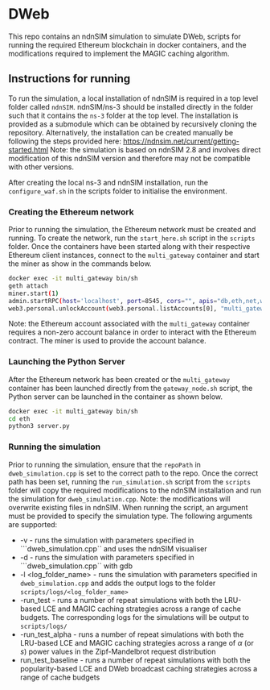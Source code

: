 # DWeb

This repo contains an ndnSIM simulation to simulate DWeb, scripts for running the required Ethereum blockchain in docker containers, and the modifications required to implement the MAGIC caching algorithm.

## Instructions for running
To run the simulation, a local installation of ndnSIM is required in a top level folder called ```ndnSIM```. ndnSIM/ns-3 should be installed directly in the folder such that it contains the ```ns-3``` folder at the top level. The installation is provided as a submodule which can be obtained by recursively cloning the repository. Alternatively, the installation can be created manually be following the steps provided here: https://ndnsim.net/current/getting-started.html
Note: the simulation is based on ndnSIM 2.8 and involves direct modification of this ndnSIM version and therefore may not be compatible with other versions.

After creating the local ns-3 and ndnSIM installation, run the ```configure_waf.sh``` in the scripts folder to initialise the environment.

### Creating the Ethereum network
Prior to running the simulation, the Ethereum network must be created and running. To create the network, run the ```start_here.sh``` script in the ```scripts``` folder. Once the containers have been started along with their respective Ethereum client instances, connect to the ```multi_gateway``` container and start the miner as show in the commands below.

```bash
docker exec -it multi_gateway bin/sh
geth attach
miner.start(1)
admin.startRPC(host='localhost', port=8545, cors="", apis="db,eth,net,web3,personal")
web3.personal.unlockAccount(web3.personal.listAccounts[0], "multi_gateway", 3600)
```

Note: the Ethereum account associated with the ```multi_gateway``` container requires a non-zero account balance in order to interact with the Ethereum contract. The miner is used to provide the account balance.

### Launching the Python Server
After the Ethereum network has been created or the ```multi_gateway``` container has been launched directly from the ```gateway_node.sh``` script, the Python server can be launched in the container as shown below. 

```bash
docker exec -it multi_gateway bin/sh
cd eth
python3 server.py
```

### Running the simulation
Prior to running the simulation, ensure that the ```repoPath``` in ```dweb_simulation.cpp``` is set to the correct path to the repo. Once the correct path has been set, running the ```run_simulation.sh``` script from the ```scripts``` folder will copy the required modifications to the ndnSIM installation and run the simulation for ```dweb_simulation.cpp```. Note: the modifications will overwrite existing files in ndnSIM. When running the script, an argument must be provided to specify the simulation type. The following arguments are supported:

* -v - runs the simulation with parameters specified in ```dweb_simulation.cpp`` and uses the ndnSIM visualiser
* -d - runs the simulation with parameters specified in ```dweb_simulation.cpp`` with gdb
* -l <log_folder_name> - runs the simulation with parameters specified in ```dweb_simulation.cpp``` and adds the output logs to the folder ```scripts/logs/<log_folder_name>```
* -run_test - runs a number of repeat simulations with both the LRU-based LCE and MAGIC caching strategies across a range of cache budgets. The corresponding logs for the simulations will be output to ```scripts/logs/```
* -run_test_alpha - runs a number of repeat simulations with both the LRU-based LCE and MAGIC caching strategies across a range of $\alpha$ (or $s$) power values in the Zipf-Mandelbrot request distribution
* run_test_baseline - runs a number of repeat simulations with both the popularity-based LCE and DWeb broadcast caching strategies across a range of cache budgets